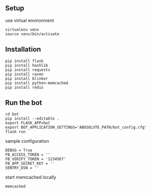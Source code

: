 ## Setup

use virtual environment

```
virtualenv venv
source venv/bin/activate
```

## Installation
```
pip install flask
pip install hashlib
pip install requests
pip install raven
pip install blinker
pip install python-memcached
pip install redis
```

## Run the bot
```
cd bot
pip install --editable .
export FLASK_APP=bot
export BOT_APPLICATION_SETTINGS='ABOSOLUTE_PATH/bot_config.cfg'
flask run
```

sample configuration
```
DEBUG = True
FB_ACCESS_TOKEN = '' 
FB_VERIFY_TOKEN = '1234567'
FB_APP_SECRET_KEY = ''
SENTRY_DSN = ''
```

start memcached locally
```
memcached
```

